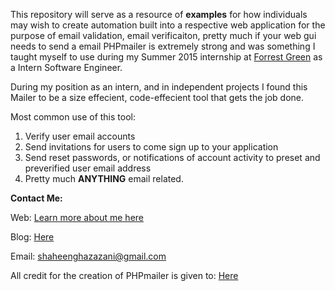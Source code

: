 This repository will serve as a resource of <b>examples</b> for how individuals 
may wish to create automation built into a respective web application for the purpose 
of email validation, email verificaiton, pretty much if your web gui needs to 
send a email PHPmailer is extremely strong and was something I taught myself to use 
during my Summer 2015 internship at <a href="http://forrestgreen.com/" >Forrest Green</a> as a Intern Software Engineer.

During my position as an intern, and in independent projects I found this Mailer to be a size effecient, code-effecient tool that gets the job done.

Most common use of this tool: 
<ol>
  <li>
  Verify user email accounts
  </li>
  <li>
    Send invitations for users to come sign up to your application
  </li>
  <li>
    Send reset passwords, or notifications of account activity to preset and preverified user email address
  </li>
  <li>
    Pretty much <b>ANYTHING</b> email related. 
  </li>
</ol>
<b>Contact Me: </b><br/>

Web: <a href="http://shaheensweb.me">Learn more about me here</a>

Blog: <a href="http://shaheensblog.me">Here</a>

Email: shaheenghazazani@gmail.com

All credit for the creation of PHPmailer is given to: <a href="https://github.com/PHPMailer/PHPMailer">Here</a>
